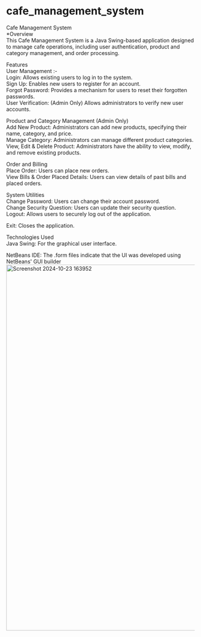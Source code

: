 # cafe_management_system
Cafe Management System                                                                                                                                              
*Overview  
     This Cafe Management System is a Java Swing-based application designed to manage cafe operations, including user authentication, product and category management,       and order processing.

Features       
User Management :-     
Login: Allows existing users to log in to the system.    
Sign Up: Enables new users to register for an account.    
Forgot Password: Provides a mechanism for users to reset their forgotten passwords.    
User Verification: (Admin Only) Allows administrators to verify new user accounts.    

Product and Category Management (Admin Only)     
Add New Product: Administrators can add new products, specifying their name, category, and price.    
Manage Category: Administrators can manage different product categories.    
View, Edit & Delete Product: Administrators have the ability to view, modify, and remove existing products.    

Order and Billing  
Place Order: Users can place new orders.    
View Bills & Order Placed Details: Users can view details of past bills and placed orders.   

System Utilities   
Change Password: Users can change their account password.   
Change Security Question: Users can update their security question.   
Logout: Allows users to securely log out of the application.   

Exit: Closes the application.   


Technologies Used  
Java Swing: For the graphical user interface.  


NetBeans IDE: The .form files indicate that the UI was developed using NetBeans' GUI builder   
<img width="1727" height="978" alt="Screenshot 2024-10-23 163952" src="https://github.com/user-attachments/assets/e238a4d8-2393-407d-8881-790d5cbe6d44" />

